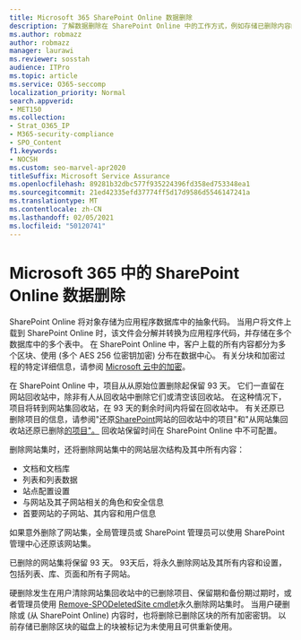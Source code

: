 ```yaml
---
title: Microsoft 365 SharePoint Online 数据删除
description: 了解数据删除在 SharePoint Online 中的工作方式，例如存储已删除内容的位置和时间。
ms.author: robmazz
author: robmazz
manager: laurawi
ms.reviewer: sosstah
audience: ITPro
ms.topic: article
ms.service: O365-seccomp
localization_priority: Normal
search.appverid:
- MET150
ms.collection:
- Strat_O365_IP
- M365-security-compliance
- SPO_Content
f1.keywords:
- NOCSH
ms.custom: seo-marvel-apr2020
titleSuffix: Microsoft Service Assurance
ms.openlocfilehash: 89281b32dbc577f935224396fd358ed753348ea1
ms.sourcegitcommit: 21ed42335efd37774ff5d17d9586d5546147241a
ms.translationtype: MT
ms.contentlocale: zh-CN
ms.lasthandoff: 02/05/2021
ms.locfileid: "50120741"
---
```

# <a name="sharepoint-online-data-deletion-in-microsoft-365"></a>Microsoft 365 中的 SharePoint Online 数据删除

SharePoint Online 将对象存储为应用程序数据库中的抽象代码。 当用户将文件上载到 SharePoint Online 时，该文件会分解并转换为应用程序代码，并存储在多个数据库中的多个表中。 在 SharePoint Online 中，客户上载的所有内容都分为多个区块、使用 (多个 AES 256 位密钥加密) 分布在数据中心。 有关分块和加密过程的特定详细信息，请参阅 [Microsoft 云中的加密](/microsoft-365/compliance/office-365-encryption-in-the-microsoft-cloud-overview)。 

在 SharePoint Online 中，项目从从原始位置删除起保留 93 天。 它们一直留在网站回收站中，除非有人从回收站中删除它们或清空该回收站。 在这种情况下，项目将转到网站集回收站，在 93 天的剩余时间内将留在回收站中。 有关还原已删除项目的信息，请参阅"还原[SharePoint](https://support.office.com/article/6df466b6-55f2-4898-8d6e-c0dff851a0be#ID0EAADAAA=Online
)网站的回收站中的项目"和"从网站集回收站还原已删除[的项目"。](https://support.office.com/article/5fa924ee-16d7-487b-9a0a-021b9062d14b) 回收站保留时间在 SharePoint Online 中不可配置。

删除网站集时，还将删除网站集中的网站层次结构及其中所有内容：

- 文档和文档库
- 列表和列表数据
- 站点配置设置
- 与网站及其子网站相关的角色和安全信息
- 首要网站的子网站、其内容和用户信息

如果意外删除了网站集，全局管理员或 SharePoint 管理员可以使用 SharePoint 管理中心还原该网站集。

已删除的网站集将保留 93 天。 93天后，将永久删除网站及其所有内容和设置，包括列表、库、页面和所有子网站。

硬删除发生在用户清除网站集回收站中的已删除项目、保留期和备份期过期时，或者管理员使用 [Remove-SPODeletedSite cmdlet](/powershell/module/sharepoint-online/remove-spodeletedsite)永久删除网站集时。 当用户硬删除或 (从 SharePoint Online) 内容时，也将删除已删除区块的所有加密密钥。 以前存储已删除区块的磁盘上的块被标记为未使用且可供重新使用。
